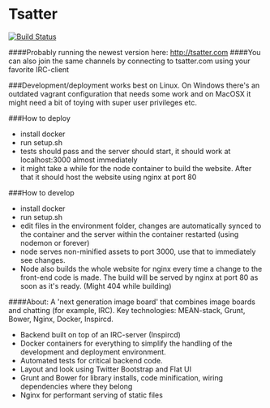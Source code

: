Tsatter
=======
[![Build Status](https://travis-ci.org/Tsarpf/Tsatter.svg?branch=master)](https://magnum.travis-ci.com/Tsarpf/Tsatter)

####Probably running the newest version here: http://tsatter.com
####You can also join the same channels by connecting to tsatter.com using your favorite IRC-client

###Development/deployment works best on Linux. On Windows there's an outdated vagrant configuration that needs some work and on MacOSX it might need a bit of toying with super user privileges etc.

###How to deploy
- install docker
- run setup.sh
- tests should pass and the server should start, it should work at localhost:3000 almost immediately
- it might take a while for the node container to build the website. After that it should host the website using nginx at port 80

###How to develop
- install docker
- run setup.sh
- edit files in the environment folder, changes are automatically synced to the container and the server within the container restarted (using nodemon or forever)
- node serves non-minified assets to port 3000, use that to immediately see changes.
- Node also builds the whole website for nginx every time a change to the front-end code is made. The build will be served by nginx at port 80 as soon as it's ready. (Might 404 while building)

####About:
A  'next generation image board' that combines image boards and chatting (for example, IRC). Key technologies: MEAN-stack, Grunt, Bower, Nginx, Docker, Inspircd.

- Backend built on top of an IRC-server (Inspircd)
- Docker containers for everything to simplify the handling of the development and deployment environment.
- Automated tests for critical backend code.
- Layout and look using Twitter Bootstrap and Flat UI
- Grunt and Bower for library installs, code minification, wiring dependencies where they belong
- Nginx for performant serving of static files

